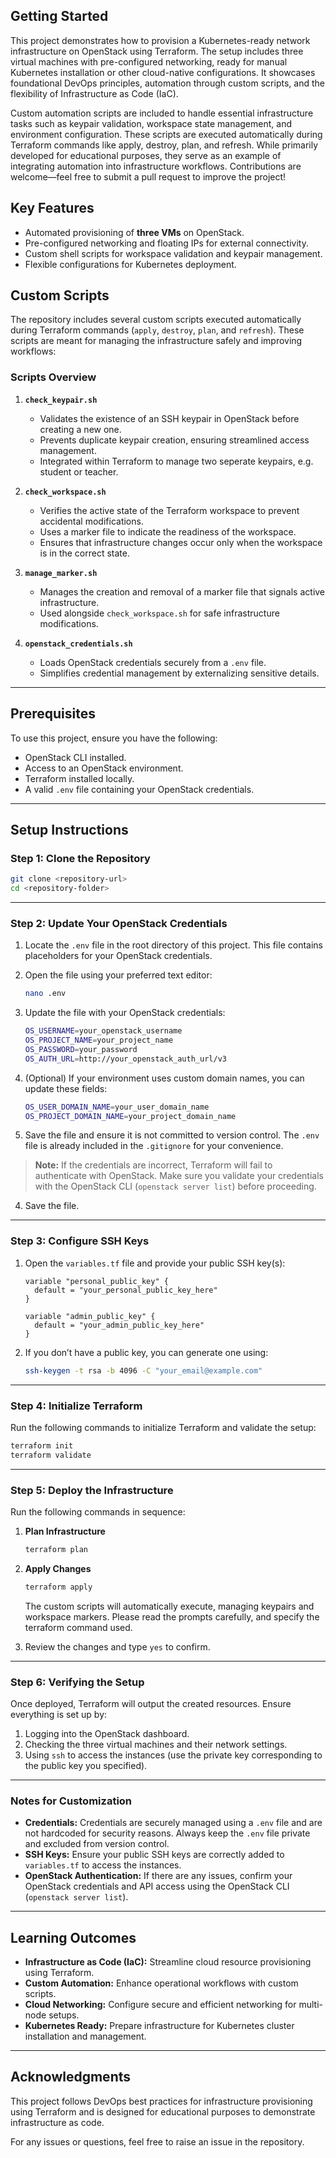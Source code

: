 ## **Getting Started**

This project demonstrates how to provision a Kubernetes-ready network infrastructure on OpenStack using Terraform. The setup includes three virtual machines with pre-configured networking, ready for manual Kubernetes installation or other cloud-native configurations. It showcases foundational DevOps principles, automation through custom scripts, and the flexibility of Infrastructure as Code (IaC).

Custom automation scripts are included to handle essential infrastructure tasks such as keypair validation, workspace state management, and environment configuration. These scripts are executed automatically during Terraform commands like apply, destroy, plan, and refresh. While primarily developed for educational purposes, they serve as an example of integrating automation into infrastructure workflows. Contributions are welcome—feel free to submit a pull request to improve the project!

## **Key Features**
- Automated provisioning of **three VMs** on OpenStack.
- Pre-configured networking and floating IPs for external connectivity.
- Custom shell scripts for workspace validation and keypair management.
- Flexible configurations for Kubernetes deployment.

## **Custom Scripts**

The repository includes several custom scripts executed automatically during Terraform commands (`apply`, `destroy`, `plan`, and `refresh`). These scripts are meant for managing the infrastructure safely and improving workflows:

### **Scripts Overview**
1. **`check_keypair.sh`**
   - Validates the existence of an SSH keypair in OpenStack before creating a new one.
   - Prevents duplicate keypair creation, ensuring streamlined access management.
   - Integrated within Terraform to manage two seperate keypairs, e.g. student or teacher. 

2. **`check_workspace.sh`**
   - Verifies the active state of the Terraform workspace to prevent accidental modifications.
   - Uses a marker file to indicate the readiness of the workspace.
   - Ensures that infrastructure changes occur only when the workspace is in the correct state.

3. **`manage_marker.sh`**
   - Manages the creation and removal of a marker file that signals active infrastructure.
   - Used alongside `check_workspace.sh` for safe infrastructure modifications.

4. **`openstack_credentials.sh`**
   - Loads OpenStack credentials securely from a `.env` file.
   - Simplifies credential management by externalizing sensitive details.

---

## **Prerequisites**

To use this project, ensure you have the following:

- OpenStack CLI installed.
- Access to an OpenStack environment.
- Terraform installed locally.
- A valid `.env` file containing your OpenStack credentials.

---

## **Setup Instructions**

### Step 1: Clone the Repository

```bash
git clone <repository-url>
cd <repository-folder>
```

---

### Step 2: Update Your OpenStack Credentials

1. Locate the `.env` file in the root directory of this project. This file contains placeholders for your OpenStack credentials.

2. Open the file using your preferred text editor:
    ```bash
    nano .env
    ```

3. Update the file with your OpenStack credentials:
   ```bash
   OS_USERNAME=your_openstack_username
   OS_PROJECT_NAME=your_project_name
   OS_PASSWORD=your_password
   OS_AUTH_URL=http://your_openstack_auth_url/v3
   ```

4. (Optional) If your environment uses custom domain names, you can update these fields:
   ```bash
   OS_USER_DOMAIN_NAME=your_user_domain_name
   OS_PROJECT_DOMAIN_NAME=your_project_domain_name
   ```

5. Save the file and ensure it is not committed to version control. The `.env` file is already included in the `.gitignore` for your convenience.

> **Note:** If the credentials are incorrect, Terraform will fail to authenticate with OpenStack. Make sure you validate your credentials with the OpenStack CLI (`openstack server list`) before proceeding.

4. Save the file.

---

### Step 3: Configure SSH Keys

1. Open the `variables.tf` file and provide your public SSH key(s):
   ```hcl
   variable "personal_public_key" {
     default = "your_personal_public_key_here"
   }

   variable "admin_public_key" {
     default = "your_admin_public_key_here"
   }
   ```

2. If you don’t have a public key, you can generate one using:
   ```bash
   ssh-keygen -t rsa -b 4096 -C "your_email@example.com"
   ```

---

### Step 4: Initialize Terraform

Run the following commands to initialize Terraform and validate the setup:
```bash
terraform init
terraform validate
```

---

### **Step 5: Deploy the Infrastructure**
Run the following commands in sequence:
1. **Plan Infrastructure**
   ```bash
   terraform plan
   ```
2. **Apply Changes**
   ```bash
   terraform apply
   ```
   The custom scripts will automatically execute, managing keypairs and workspace markers. Please read the prompts carefully, and specify the terraform command used.
   
4. Review the changes and type `yes` to confirm.

---

### Step 6: Verifying the Setup

Once deployed, Terraform will output the created resources. Ensure everything is set up by:

1. Logging into the OpenStack dashboard.
2. Checking the three virtual machines and their network settings.
3. Using `ssh` to access the instances (use the private key corresponding to the public key you specified).

---

### Notes for Customization

- **Credentials:** Credentials are securely managed using a `.env` file and are not hardcoded for security reasons. Always keep the `.env` file private and excluded from version control.
- **SSH Keys:** Ensure your public SSH keys are correctly added to `variables.tf` to access the instances.
- **OpenStack Authentication:** If there are any issues, confirm your OpenStack credentials and API access using the OpenStack CLI (`openstack server list`).

---

## **Learning Outcomes**
- **Infrastructure as Code (IaC):** Streamline cloud resource provisioning using Terraform.
- **Custom Automation:** Enhance operational workflows with custom scripts.
- **Cloud Networking:** Configure secure and efficient networking for multi-node setups.
- **Kubernetes Ready:** Prepare infrastructure for Kubernetes cluster installation and management.

---

## **Acknowledgments**

This project follows DevOps best practices for infrastructure provisioning using Terraform and is designed for educational purposes to demonstrate infrastructure as code. 

For any issues or questions, feel free to raise an issue in the repository.
